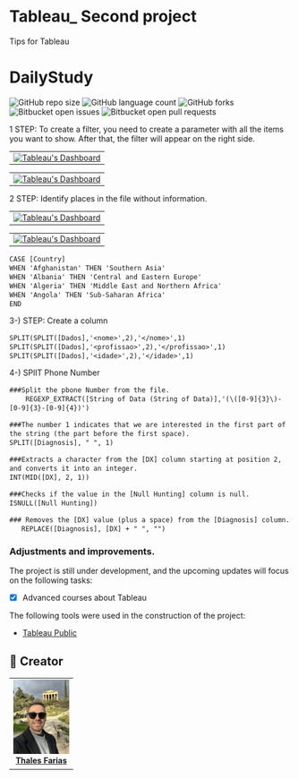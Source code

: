 # Tableau_ Second project
Tips for Tableau 

# DailyStudy

![GitHub repo size](https://img.shields.io/github/repo-size/iuricode/README-template?style=for-the-badge)
![GitHub language count](https://img.shields.io/github/languages/count/iuricode/README-template?style=for-the-badge)
![GitHub forks](https://img.shields.io/github/forks/iuricode/README-template?style=for-the-badge)
![Bitbucket open issues](https://img.shields.io/bitbucket/issues/iuricode/README-template?style=for-the-badge)
![Bitbucket open pull requests](https://img.shields.io/bitbucket/pr-raw/iuricode/README-template?style=for-the-badge)

1 STEP: To create a filter, you need to create a parameter with all the items you want to show. After that, the filter will appear on the right side.

<table>
  <tr>
    <td align="center">
      <a href="#" title="Thales Farias">
        <img src="Captura de Tela 2025-02-25 às 22.29.36.png" width="500" alt="Tableau's Dashboard"/><br>
      </a>
    </td>
  </tr>
</table>



<table>
  <tr>
    <td align="center">
      <a href="#" title="Thales Farias">
        <img src="Captura de Tela 2025-02-25 às 22.29.49.png" width="500" alt="Tableau's Dashboard"/><br>
      </a>
    </td>
  </tr>
</table>


2 STEP: Identify places in the file without information.


<table>
  <tr>
    <td align="center">
      <a href="#" title="Thales Farias">
        <img src="Captura de Tela 2025-02-25 às 22.36.05.png" width="500" alt="Tableau's Dashboard"/><br>
      </a>
    </td>
  </tr>
</table>



<table>
  <tr>
    <td align="center">
      <a href="#" title="Thales Farias">
        <img src="Captura de Tela 2025-02-25 às 22.36.15.png" width="500" alt="Tableau's Dashboard"/><br>
      </a>
    </td>
  </tr>
</table>


```
CASE [Country]
WHEN 'Afghanistan' THEN 'Southern Asia'
WHEN 'Albania' THEN 'Central and Eastern Europe'
WHEN 'Algeria' THEN 'Middle East and Northern Africa'
WHEN 'Angola' THEN 'Sub-Saharan Africa'
END
```

3-) STEP: Create a column

```
SPLIT(SPLIT([Dados],'<nome>',2),'</nome>',1)
SPLIT(SPLIT([Dados],'<profissao>',2),'</profissao>',1)
SPLIT(SPLIT([Dados],'<idade>',2),'</idade>',1)
```


4-) SPlIT Phone Number

```
###Split the pbone Number from the file. 
    REGEXP_EXTRACT([String of Data (String of Data)],'(\([0-9]{3}\)-[0-9]{3}-[0-9]{4})')
```

```
###The number 1 indicates that we are interested in the first part of the string (the part before the first space).
SPLIT([Diagnosis], " ", 1)
```

```
###Extracts a character from the [DX] column starting at position 2, and converts it into an integer.
INT(MID([DX], 2, 1))
```

```
###Checks if the value in the [Null Hunting] column is null.
ISNULL([Null Hunting])
```

```
### Removes the [DX] value (plus a space) from the [Diagnosis] column.
   REPLACE([Diagnosis], [DX] + " ", "")
```

### Adjustments and improvements.

The project is still under development, and the upcoming updates will focus on the following tasks:

- [x] Advanced courses about Tableau

The following tools were used in the construction of the project:

- [Tableau Public ](<https://public.tableau.com/app/discover/>)



## 🤝 Creator

<table>
  <tr>
    <td align="center">
      <a href="#" title="Thales Farias">
        <img src="grecia.jpg" width="100" alt="Foto do Thales Farias no GitHub"/><br>
        <sub>
          <b><a href="https://www.linkedin.com/in/thalesfreirefarias/" target="_blank">Thales Farias</b>
        </sub>
      </a>
    </td>
  </tr>
</table>


